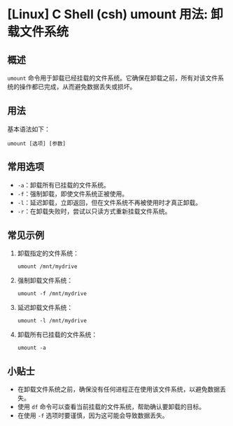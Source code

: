 # [Linux] C Shell (csh) umount 用法: 卸载文件系统

## 概述
`umount` 命令用于卸载已经挂载的文件系统。它确保在卸载之前，所有对该文件系统的操作都已完成，从而避免数据丢失或损坏。

## 用法
基本语法如下：
```
umount [选项] [参数]
```

## 常用选项
- `-a`：卸载所有已挂载的文件系统。
- `-f`：强制卸载，即使文件系统正被使用。
- `-l`：延迟卸载，立即返回，但在文件系统不再被使用时才真正卸载。
- `-r`：在卸载失败时，尝试以只读方式重新挂载文件系统。

## 常见示例
1. 卸载指定的文件系统：
   ```shell
   umount /mnt/mydrive
   ```

2. 强制卸载文件系统：
   ```shell
   umount -f /mnt/mydrive
   ```

3. 延迟卸载文件系统：
   ```shell
   umount -l /mnt/mydrive
   ```

4. 卸载所有已挂载的文件系统：
   ```shell
   umount -a
   ```

## 小贴士
- 在卸载文件系统之前，确保没有任何进程正在使用该文件系统，以避免数据丢失。
- 使用 `df` 命令可以查看当前挂载的文件系统，帮助确认要卸载的目标。
- 在使用 `-f` 选项时要谨慎，因为这可能会导致数据丢失。
